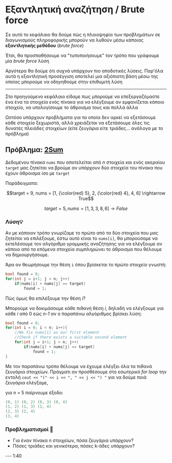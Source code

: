 Εξαντλητική αναζήτηση / Brute force
===

Σε αυτό το κεφάλαιο θα δούμε πώς η πλοιοψηφία των προβλημάτων σε διαγωνισμούς πληροφορικής μπορούν να λυθούν μέσω κάποιας **εξαντλητικής μεθόδου** (*brute force*)

Έτσι, θα προσπαθήσουμε να "τυποποιήσουμε" τον τρόπο που γράφουμε μία *brute force* λύση

Αργότερα θα δούμε ότι συχνά  υπάρχουν πιο αποδοτικές λύσεις. Παρ'όλα αυτά η εξαντλητική προσέγγιση αποτελεί μια αξιόπιστη βάση μέσω της οποίας μπορούμε να οδηγηθούμε στην επιθυμιτή λύση

---

Στο προηγούμενο κεφάλαιο είδαμε πως μπορούμε να επεξεργαζόμαστε ένα ένα τα στοιχεία ενός πίνακα για να ελέγξουμε αν εμφανίζεται κάποιο στοιχείο, να υπολογίσουμε το άθροισμα τους και πολλά άλλα

Ωστόσο υπάρχουν προβλήματα για τα οποία δεν αρκεί να εξετάσουμε κάθε στοιχείο ξεχωριστά, αλλά χρειάζεται να εξετάσουμε όλες τις δυνατές πλειάδες στοιχείων (είτε ζευγάρια είτε τριάδες... ανάλογα με το πρόβλημα)  

## Πρόβλημα: [2Sum](https://leetcode.com/problems/two-sum/description/)

Δεδομένου πίνακα `nums` που αποτελείται από *n* στοιχεία και ενός ακεραίου `target` μας ζητείται να βρούμε αν υπάρχουν δύο στοιχεία του πίνακα που έχουν άθροισμα ίσο με `target`  

Παράδειγματα: 

$$target = 9, nums = [1, {\color{red} 5}, 2, {\color{red} 4}, 4, 6] \rightarrow True$$

$$target = 5, nums = [1, 3, 3, 8, 6] \rightarrow False $$

### Λύση💡

Aν με κάποιον τρόπο γνωρίζαμε το πρώτο από τα δύο στοιχεία που μας ζητείται να επιλέξουμε, έστω αυτό είναι το `nums[i]`, θα μπορούσαμε να εκτελέσουμε τον αλγόριθμο γραμμικής αναζήτησης για να ελέγξουμε αν κάποιο από τα επόμενα στοιχεία συμπληρώνει το άθροισμα που θέλουμε να δημιουργήσουμε.

Άρα αν θεωρήσουμε την θέση `i` όπου βρίσκεται το πρώτο στοιχείο γνωστή:

``` c++
bool found = 0;
for(int j = i+1; j < n; j++)
    if(nums[i] + nums[j] == target)
        found = 1;
```

Πώς όμως θα επιλέξουμε την θέση *i*?

Μπορούμε να δοκιμάσουμε κάθε πιθανή θέση *i*, δηλαδή να ελέγξουμε για κάθε *i* από 0 εώς *n-1* αν ο παραπάνω αλγόριθμος βρίσκει λύση:

``` c++
bool found = 0;
for(int i = 0; i < n; i++){
    //We fix nums[i] as our first element
    //Check if there exists a suitable second element
    for(int j = i+1; j < n; j++)
        if(nums[i] + nums[j] == target)
            found = 1;
}
```

Με τον παραπάνω τρόπο θέλουμε να έχουμε ελέγξει όλα τα πιθανά ζευγάρια στοιχείων. Πράγματι αν προσθέσουμε στο εσωτερικό *for loop* την εντολή `cout << "(" << i << ", " << j << ") "` για να δούμε ποιά ζευγάρια ελέγξαμε,

για n = 5 παίρνουμε έξοδο:

``` c++
(0, 1) (0, 2) (0, 3) (0, 4)
(1, 2) (1, 3) (1, 4)
(2, 3) (2, 4)
(3, 4)
```

### Προβληματισμοί 🔎
- Για έναν πίνακα n στοιχείων, πόσα ζευγάρια υπάρχουν?
- Πόσες τριάδες και γενικότερα, πόσες k-άδες υπάρχουν?


--- 1:40 